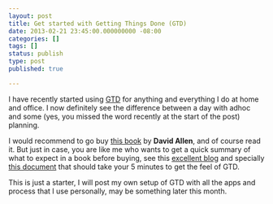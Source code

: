 ```yaml
---
layout: post
title: Get started with Getting Things Done (GTD)
date: 2013-02-21 23:45:00.000000000 -08:00
categories: []
tags: []
status: publish
type: post
published: true

---
```

I have recently started using [GTD](http://en.wikipedia.org/wiki/Getting_Things_Done) for anything and everything I do at home and office. I now definitely see the difference between a day with adhoc and some (yes, you missed the word recently at the start of the post) planning.

I would recommend to go buy [this book](http://www.amazon.com/Getting-Things-Done-Stress-Free-Productivity/dp/0142000280/ref=sr_1_1?ie=UTF8&qid=1360770797&sr=8-1&keywords=Getting+Things+Done%3A+The+Art+of+Stress-Free+Productivity) by __David Allen__, and of course read it. But just in case, you are like me who wants to get a quick summary of what to expect in a book before buying, see this [excellent blog](http://www.jbrains.ca/permalink/getting-started-with-getting-things-done) and specially [this document](http://articles.jbrains.ca/GettingStartedWithGettingThingsDone.pdf) that should take your 5 minutes to get the feel of GTD.


This is just a starter, I will post my own setup of GTD with all the apps and process that I use personally, may be something later this month.